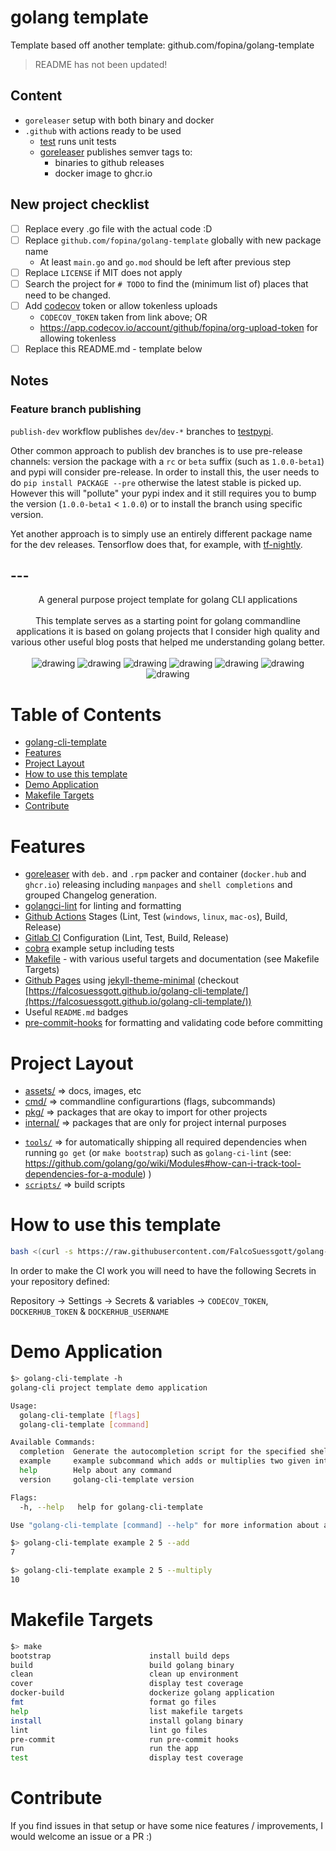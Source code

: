 # golang template

Template based off another template: github.com/fopina/golang-template

> README has not been updated!

## Content

* `goreleaser` setup with both binary and docker
* `.github` with actions ready to be used
    * [test](.github/workflows/test.yml) runs unit tests
    * [goreleaser](.github/workflows/goreleaser.yml) publishes semver tags to:
      * binaries to github releases
      * docker image to ghcr.io

## New project checklist

* [ ] Replace every .go file with the actual code :D
* [ ] Replace `github.com/fopina/golang-template` globally with new package name
    * At least `main.go` and `go.mod` should be left after previous step
* [ ] Replace `LICENSE` if MIT does not apply
* [ ] Search the project for `# TODO` to find the (minimum list of) places that need to be changed.
* [ ] Add [codecov](https://app.codecov.io/github/fopina/) token or allow tokenless uploads
    * `CODECOV_TOKEN` taken from link above; OR
    * https://app.codecov.io/account/github/fopina/org-upload-token for allowing tokenless
* [ ] Replace this README.md - template below

## Notes

### Feature branch publishing

`publish-dev` workflow publishes `dev`/`dev-*` branches to [testpypi](https://test.pypi.org).

Other common approach to publish dev branches is to use pre-release channels: version the package with a `rc` or `beta` suffix (such as `1.0.0-beta1`) and pypi will consider pre-release. In order to install this, the user needs to do `pip install PACKAGE --pre` otherwise the latest stable is picked up.  
However this will "pollute" your pypi index and it still requires you to bump the version (`1.0.0-beta1` < `1.0.0`) or to install the branch using specific version.

Yet another approach is to simply use an entirely different package name for the dev releases. Tensorflow does that, for example, with [tf-nightly](https://pypi.org/project/tf-nightly/).

## ---

<div align="center">
A general purpose project template for golang CLI applications
<br>
<br>
This template serves as a starting point for golang commandline applications it is based on golang projects that I consider high quality and various other useful blog posts that helped me understanding golang better.
<br>
<br>
<img src="https://github.com/fopina/golang-template/actions/workflows/test.yml/badge.svg" alt="drawing"/>
<img src="https://github.com/fopina/golang-template/actions/workflows/lint.yml/badge.svg" alt="drawing"/>
<img src="https://pkg.go.dev/badge/github.com/fopina/golang-template.svg" alt="drawing"/>
<img src="https://codecov.io/gh/FalcoSuessgott/golang-cli-template/branch/main/graph/badge.svg" alt="drawing"/>
<img src="https://img.shields.io/github/v/release/FalcoSuessgott/golang-cli-template" alt="drawing"/>
<img src="https://img.shields.io/docker/pulls/falcosuessgott/golang-cli-template" alt="drawing"/>
<img src="https://img.shields.io/github/downloads/FalcoSuessgott/golang-cli-template/total.svg" alt="drawing"/>
</div>

# Table of Contents
<!--ts-->
   * [golang-cli-template](#golang-cli-template)
   * [Features](#features)
   * [Project Layout](#project-layout)
   * [How to use this template](#how-to-use-this-template)
   * [Demo Application](#demo-application)
   * [Makefile Targets](#makefile-targets)
   * [Contribute](#contribute)

<!-- Added by: morelly_t1, at: Tue 10 Aug 2021 08:54:24 AM CEST -->

<!--te-->

# Features
- [goreleaser](https://goreleaser.com/) with `deb.` and `.rpm` packer and container (`docker.hub` and `ghcr.io`) releasing including `manpages` and `shell completions` and grouped Changelog generation.
- [golangci-lint](https://golangci-lint.run/) for linting and formatting
- [Github Actions](.github/worflows) Stages (Lint, Test (`windows`, `linux`, `mac-os`), Build, Release) 
- [Gitlab CI](.gitlab-ci.yml) Configuration (Lint, Test, Build, Release)
- [cobra](https://cobra.dev/) example setup including tests
- [Makefile](Makefile) - with various useful targets and documentation (see Makefile Targets)
- [Github Pages](_config.yml) using [jekyll-theme-minimal](https://github.com/pages-themes/minimal) (checkout [https://falcosuessgott.github.io/golang-cli-template/](https://falcosuessgott.github.io/golang-cli-template/))
- Useful `README.md` badges
- [pre-commit-hooks](https://pre-commit.com/) for formatting and validating code before committing

# Project Layout
* [assets/](https://pkg.go.dev/github.com/fopina/golang-template/assets) => docs, images, etc
* [cmd/](https://pkg.go.dev/github.com/fopina/golang-template/cmd)  => commandline configurartions (flags, subcommands)
* [pkg/](https://pkg.go.dev/github.com/fopina/golang-template/pkg)  => packages that are okay to import for other projects
* [internal/](https://pkg.go.dev/github.com/fopina/golang-template/pkg)  => packages that are only for project internal purposes
- [`tools/`](tools/) => for automatically shipping all required dependencies when running `go get` (or `make bootstrap`) such as `golang-ci-lint` (see: https://github.com/golang/go/wiki/Modules#how-can-i-track-tool-dependencies-for-a-module)
)
- [`scripts/`](scripts/) => build scripts 

# How to use this template
```sh
bash <(curl -s https://raw.githubusercontent.com/FalcoSuessgott/golang-cli-template/master/install.sh)
```

In order to make the CI work you will need to have the following Secrets in your repository defined:

Repository  -> Settings -> Secrets & variables -> `CODECOV_TOKEN`, `DOCKERHUB_TOKEN` & `DOCKERHUB_USERNAME`

# Demo Application

```sh
$> golang-cli-template -h
golang-cli project template demo application

Usage:
  golang-cli-template [flags]
  golang-cli-template [command]

Available Commands:
  completion  Generate the autocompletion script for the specified shell
  example     example subcommand which adds or multiplies two given integers
  help        Help about any command
  version     golang-cli-template version

Flags:
  -h, --help   help for golang-cli-template

Use "golang-cli-template [command] --help" for more information about a command.
```

```sh
$> golang-cli-template example 2 5 --add
7

$> golang-cli-template example 2 5 --multiply
10
```

# Makefile Targets
```sh
$> make
bootstrap                      install build deps
build                          build golang binary
clean                          clean up environment
cover                          display test coverage
docker-build                   dockerize golang application
fmt                            format go files
help                           list makefile targets
install                        install golang binary
lint                           lint go files
pre-commit                     run pre-commit hooks
run                            run the app
test                           display test coverage
```

# Contribute
If you find issues in that setup or have some nice features / improvements, I would welcome an issue or a PR :)
